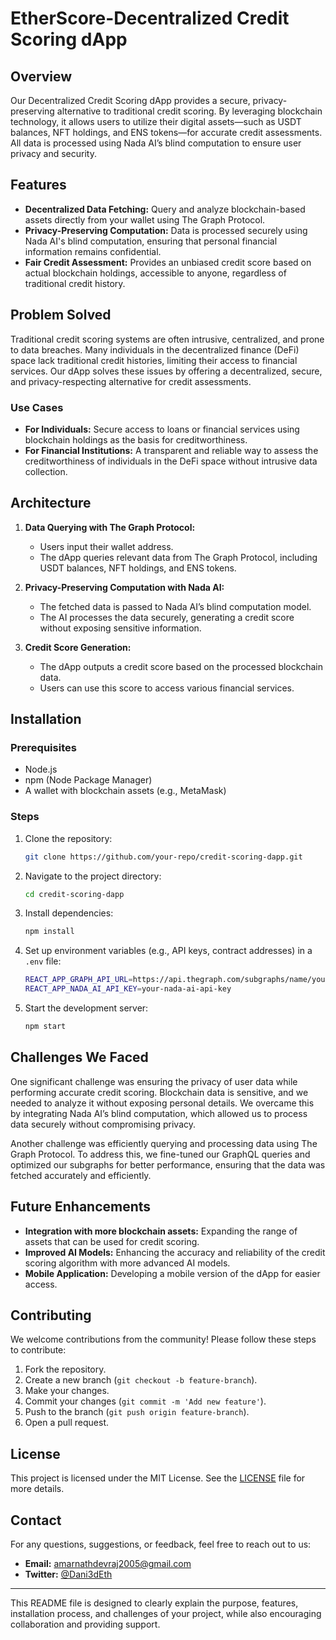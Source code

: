 # **EtherScore-Decentralized Credit Scoring dApp**

## **Overview**
Our Decentralized Credit Scoring dApp provides a secure, privacy-preserving alternative to traditional credit scoring. By leveraging blockchain technology, it allows users to utilize their digital assets—such as USDT balances, NFT holdings, and ENS tokens—for accurate credit assessments. All data is processed using Nada AI’s blind computation to ensure user privacy and security.

## **Features**
- **Decentralized Data Fetching:** Query and analyze blockchain-based assets directly from your wallet using The Graph Protocol.
- **Privacy-Preserving Computation:** Data is processed securely using Nada AI's blind computation, ensuring that personal financial information remains confidential.
- **Fair Credit Assessment:** Provides an unbiased credit score based on actual blockchain holdings, accessible to anyone, regardless of traditional credit history.

## **Problem Solved**
Traditional credit scoring systems are often intrusive, centralized, and prone to data breaches. Many individuals in the decentralized finance (DeFi) space lack traditional credit histories, limiting their access to financial services. Our dApp solves these issues by offering a decentralized, secure, and privacy-respecting alternative for credit assessments.

### **Use Cases**
- **For Individuals:** Secure access to loans or financial services using blockchain holdings as the basis for creditworthiness.
- **For Financial Institutions:** A transparent and reliable way to assess the creditworthiness of individuals in the DeFi space without intrusive data collection.

## **Architecture**
1. **Data Querying with The Graph Protocol:**
   - Users input their wallet address.
   - The dApp queries relevant data from The Graph Protocol, including USDT balances, NFT holdings, and ENS tokens.

2. **Privacy-Preserving Computation with Nada AI:**
   - The fetched data is passed to Nada AI’s blind computation model.
   - The AI processes the data securely, generating a credit score without exposing sensitive information.

3. **Credit Score Generation:**
   - The dApp outputs a credit score based on the processed blockchain data.
   - Users can use this score to access various financial services.

## **Installation**
### **Prerequisites**
- Node.js
- npm (Node Package Manager)
- A wallet with blockchain assets (e.g., MetaMask)

### **Steps**
1. Clone the repository:
    ```bash
    git clone https://github.com/your-repo/credit-scoring-dapp.git
    ```
2. Navigate to the project directory:
    ```bash
    cd credit-scoring-dapp
    ```
3. Install dependencies:
    ```bash
    npm install
    ```
4. Set up environment variables (e.g., API keys, contract addresses) in a `.env` file:
    ```bash
    REACT_APP_GRAPH_API_URL=https://api.thegraph.com/subgraphs/name/your-subgraph
    REACT_APP_NADA_AI_API_KEY=your-nada-ai-api-key
    ```
5. Start the development server:
    ```bash
    npm start
    ```

## **Challenges We Faced**
One significant challenge was ensuring the privacy of user data while performing accurate credit scoring. Blockchain data is sensitive, and we needed to analyze it without exposing personal details. We overcame this by integrating Nada AI’s blind computation, which allowed us to process data securely without compromising privacy.

Another challenge was efficiently querying and processing data using The Graph Protocol. To address this, we fine-tuned our GraphQL queries and optimized our subgraphs for better performance, ensuring that the data was fetched accurately and efficiently.

## **Future Enhancements**
- **Integration with more blockchain assets:** Expanding the range of assets that can be used for credit scoring.
- **Improved AI Models:** Enhancing the accuracy and reliability of the credit scoring algorithm with more advanced AI models.
- **Mobile Application:** Developing a mobile version of the dApp for easier access.

## **Contributing**
We welcome contributions from the community! Please follow these steps to contribute:
1. Fork the repository.
2. Create a new branch (`git checkout -b feature-branch`).
3. Make your changes.
4. Commit your changes (`git commit -m 'Add new feature'`).
5. Push to the branch (`git push origin feature-branch`).
6. Open a pull request.

## **License**
This project is licensed under the MIT License. See the [LICENSE](LICENSE) file for more details.

## **Contact**
For any questions, suggestions, or feedback, feel free to reach out to us:
- **Email:** amarnathdevraj2005@gmail.com
- **Twitter:** [@Dani3dEth](https://twitter.com/your_twitter_handle)

---

This README file is designed to clearly explain the purpose, features, installation process, and challenges of your project, while also encouraging collaboration and providing support.
